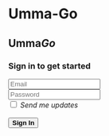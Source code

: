 # Umma-Go

<!DOCTYPE html>
<html>
<head>
	<title>
		Umma Go
	</title>
</head>
<body>
     <h2>
      Umma<em>Go</em>
     </h2>
         <a href="https://pngtree.com/freepng/vector-car-icon_4277476.html"></a> 
         <h3>Sign in to get started</h3>
         <input type="text" placeholder="Email">
         <br>
         <input placeholder="Password" type="password">
         <br>
         <input type="Checkbox">
         <em>Send me updates</em>
         <br>
         <br>
         <button><strong>Sign In</strong></button>
</body>
</html>
